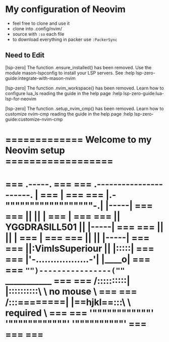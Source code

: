 # My configuration of Neovim 
- feel free to clone and use it 
- clone into .config/nvim/
- source with ```:so``` each file
- to download everything in packer use ```:PackerSync```

## Need to Edit
[lsp-zero] The function .ensure_installed() has been removed.
Use the module mason-lspconfig to install your LSP servers.
See :help lsp-zero-guide:integrate-with-mason-nvim

[lsp-zero] The function .nvim_workspace() has been removed.
Learn how to configure lua_ls reading the guide in the help page
:help lsp-zero-guide:lua-lsp-for-neovim

[lsp-zero] The function .setup_nvim_cmp() has been removed.
Learn how to customize nvim-cmp reading the guide in the help page
:help lsp-zero-guide:customize-nvim-cmp

============= Welcome to my Neovim setup ==================
===========================================================
===                                    .-----.          ===
===         .----------------------.   | === |          ===
===         |.-""""""""""""""""""-.|   |-----|          ===
===         ||                    ||   | === |          ===
===         ||   YGGDRASILL501    ||   |-----|          ===
===         ||                    ||   | === |          ===
===         ||                    ||   |-----|          ===
===         ||:VimIsSuperiour     ||   |:::::|          ===
===         |'-..................-'|   |____o|          ===
===         `"")----------------(""`   ___________      ===
===        /::::::::::|  |::::::::::\  \ no mouse \     ===
===       /:::========|  |==hjkl==:::\  \ required \    ===
===      '""""""""""""'  '""""""""""""'  '""""""""""'   ===
===                                                     ===
===========================================================
